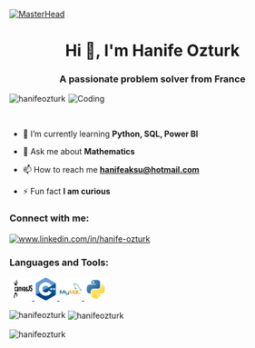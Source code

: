 
[![MasterHead](https://giphy.com/gifs/simple-make-makeit-D6sll7fYG5PaOl1jbA)](https://github.com/hnfks/hanifeozturk)

<h1 align="center">Hi 👋, I'm Hanife Ozturk</h1>
<h3 align="center">A passionate problem solver from France</h3>

<img align="right" alt="Coding" width="400" src="https://encrypted-tbn0.gstatic.com/images?q=tbn:ANd9GcRP4-SoxRVvNog7lxd8TS5tTVOgK1wDjlL8pg&usqp=CAU">

<p align="left"> <img src="https://komarev.com/ghpvc/?username=hanifeozturk&label=Profile%20views&color=0e75b6&style=flat" alt="hanifeozturk" /> </p>

<p align="left"> <a href="https://twitter.com/" target="blank"><img src="https://img.shields.io/twitter/follow/?logo=twitter&style=for-the-badge" alt="" /></a> </p>

- 🌱 I’m currently learning **Python, SQL, Power BI**

- 💬 Ask me about **Mathematics**

- 📫 How to reach me **hanifeaksu@hotmail.com**

- ⚡ Fun fact **I am curious**

<h3 align="left">Connect with me:</h3>
<p align="left">
<a href="https://linkedin.com/in/www.linkedin.com/in/hanife-ozturk" target="blank"><img align="center" src="https://raw.githubusercontent.com/rahuldkjain/github-profile-readme-generator/master/src/images/icons/Social/linked-in-alt.svg" alt="www.linkedin.com/in/hanife-ozturk" height="30" width="40" /></a>
</p>

<h3 align="left">Languages and Tools:</h3>
<p align="left"> <a href="https://canvasjs.com" target="_blank" rel="noreferrer"> <img src="https://raw.githubusercontent.com/Hardik0307/Hardik0307/master/assets/canvasjs-charts.svg" alt="canvasjs" width="40" height="40"/> </a> <a href="https://www.w3schools.com/cpp/" target="_blank" rel="noreferrer"> <img src="https://raw.githubusercontent.com/devicons/devicon/master/icons/cplusplus/cplusplus-original.svg" alt="cplusplus" width="40" height="40"/> </a> <a href="https://www.mysql.com/" target="_blank" rel="noreferrer"> <img src="https://raw.githubusercontent.com/devicons/devicon/master/icons/mysql/mysql-original-wordmark.svg" alt="mysql" width="40" height="40"/> </a> <a href="https://www.python.org" target="_blank" rel="noreferrer"> <img src="https://raw.githubusercontent.com/devicons/devicon/master/icons/python/python-original.svg" alt="python" width="40" height="40"/> </a> </p>

<p><img align="left" src="https://github-readme-stats.vercel.app/api/top-langs?username=hanifeozturk&show_icons=true&locale=en&layout=compact" alt="hanifeozturk" /></p>

<p>&nbsp;<img align="center" src="https://github-readme-stats.vercel.app/api?username=hanifeozturk&show_icons=true&locale=en" alt="hanifeozturk" /></p>

<p><img align="center" src="https://github-readme-streak-stats.herokuapp.com/?user=hanifeozturk&" alt="hanifeozturk" /></p>

